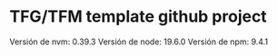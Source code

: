 # TFG/TFM template github project

Versión de nvm: 0.39.3
Versión de node: 19.6.0
Versión de npm: 9.4.1
